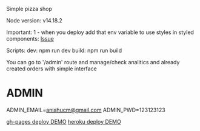 Simple pizza shop

Node version: v14.18.2

Important:
1 - when you deploy add that env variable to use styles in styled components:
[Issue](https://stackoverflow.com/questions/53486470/react-styled-components-stripped-out-from-production-build)


Scripts:
dev: npm run dev
build: npm run build

You can go to '/admin' route and manage/check analitics and already created orders with simple interface
# ADMIN
ADMIN_EMAIL=aniahucm@gmail.com
ADMIN_PWD=123123123


[gh-pages deploy DEMO](http://misha200119.github.io/pogilaya_pizza_client/#/catalog)
[heroku deploy DEMO](https://pogilaya-pizza-front-end.herokuapp.com/#/catalog)